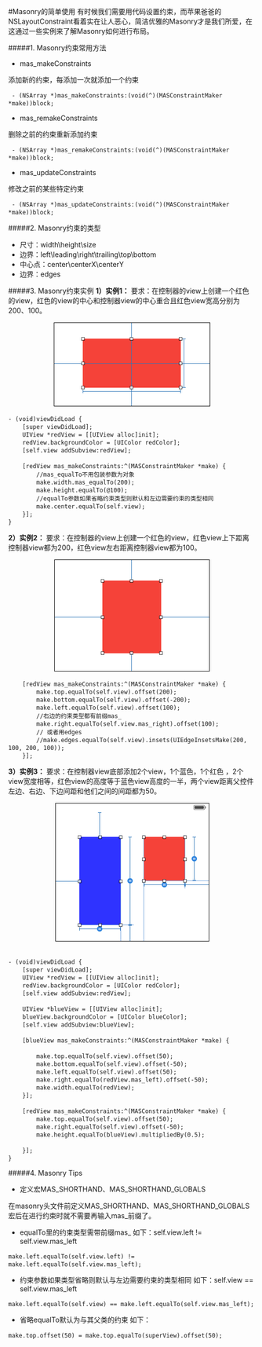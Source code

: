 #Masonry的简单使用
有时候我们需要用代码设置约束，而苹果爸爸的NSLayoutConstraint看着实在让人恶心，简洁优雅的Masonry才是我们所爱，在这通过一些实例来了解Masonry如何进行布局。

#####1. Masonry约束常用方法
- mas_makeConstraints

 添加新的约束，每添加一次就添加一个约束
```objc
 - (NSArray *)mas_makeConstraints:(void(^)(MASConstraintMaker *make))block;
```
- mas_remakeConstraints

 删除之前的约束重新添加约束
```objc
 - (NSArray *)mas_remakeConstraints:(void(^)(MASConstraintMaker *make))block;
```
- mas_updateConstraints

 修改之前的某些特定约束
```objc
 - (NSArray *)mas_updateConstraints:(void(^)(MASConstraintMaker *make))block;
```

#####2. Masonry约束的类型
- 尺寸：width\height\size
- 边界：left\leading\right\trailing\top\bottom
- 中心点：center\centerX\centerY
- 边界：edges


#####3. Masonry约束实例
**1）实例1：**
要求：在控制器的view上创建一个红色的view，红色的view的中心和控制器view的中心重合且红色view宽高分别为200、100。

<div align="center">
<img src = "assets/pic16-1.png"</>
</div>

```objc
- (void)viewDidLoad {
    [super viewDidLoad];
    UIView *redView = [[UIView alloc]init];
    redView.backgroundColor = [UIColor redColor];
    [self.view addSubview:redView];
 
    [redView mas_makeConstraints:^(MASConstraintMaker *make) {
        //mas_equalTo不用包装参数为对象 
        make.width.mas_equalTo(200);
        make.height.equalTo(@100);
        //equalTo参数如果省略约束类型则默认和左边需要约束的类型相同
        make.center.equalTo(self.view);
    }];
}
```

**2）实例2：**
要求：在控制器的view上创建一个红色的view，红色view上下距离控制器view都为200，红色view左右距离控制器view都为100。
<div align="center">
<img src = "assets/pic16-2.png"</>
</div>


```objc
    [redView mas_makeConstraints:^(MASConstraintMaker *make) {
        make.top.equalTo(self.view).offset(200);
        make.bottom.equalTo(self.view).offset(-200);
        make.left.equalTo(self.view).offset(100);
        //右边的约束类型都有前缀mas_
        make.right.equalTo(self.view.mas_right).offset(100);
        // 或者用edges
        //make.edges.equalTo(self.view).insets(UIEdgeInsetsMake(200, 100, 200, 100));
    }];

```
**3）实例3：**
要求：在控制器view底部添加2个view，1个蓝色，1个红色
，2个view宽度相等，红色view的高度等于蓝色view高度的一半，两个view距离父控件左边、右边、下边间距和他们之间的间距都为50。
<div align="center">
<img src = "assets/pic16-3.png"</>
</div>



```objc

- (void)viewDidLoad {
    [super viewDidLoad];
    UIView *redView = [[UIView alloc]init];
    redView.backgroundColor = [UIColor redColor];
    [self.view addSubview:redView];
    
    UIView *blueView = [[UIView alloc]init];
    blueView.backgroundColor = [UIColor blueColor];
    [self.view addSubview:blueView];
    
    [blueView mas_makeConstraints:^(MASConstraintMaker *make) {
      
        make.top.equalTo(self.view).offset(50);
        make.bottom.equalTo(self.view).offset(-50);
        make.left.equalTo(self.view).offset(50);
        make.right.equalTo(redView.mas_left).offset(-50);
        make.width.equalTo(redView);
    }];
 
    [redView mas_makeConstraints:^(MASConstraintMaker *make) {
        make.top.equalTo(self.view).offset(50);
        make.right.equalTo(self.view).offset(-50);
        make.height.equalTo(blueView).multipliedBy(0.5);

    }];
}
```


#####4. Masonry Tips
- 定义宏MAS_SHORTHAND、MAS_SHORTHAND_GLOBALS

 在masonry头文件前定义MAS_SHORTHAND、MAS_SHORTHAND_GLOBALS宏后在进行约束时就不需要再输入mas_前缀了。
 
- equalTo里的约束类型需带前缀mas_
如下：self.view.left != self.view.mas_left
```objc
make.left.equalTo(self.view.left) != make.left.equalTo(self.view.mas_left);
```

- 约束参数如果类型省略则默认与左边需要约束的类型相同
如下：self.view == self.view.mas_left
```objc
make.left.equalTo(self.view) == make.left.equalTo(self.view.mas_left);
```

- 省略equalTo默认为与其父类的约束
如下：
```objc
make.top.offset(50) = make.top.equalTo(superView).offset(50);
```